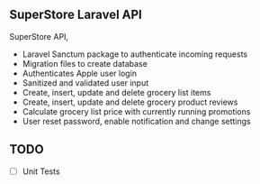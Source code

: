 ## SuperStore Laravel API

SuperStore API, 
* Laravel Sanctum package to authenticate incoming requests
* Migration files to create database
* Authenticates Apple user login
* Sanitized and validated user input
* Create, insert, update and delete grocery list items
* Create, insert, update and delete grocery product reviews
* Calculate grocery list price with currently running promotions
* User reset password, enable notification and change settings

## TODO

- [ ] Unit Tests
